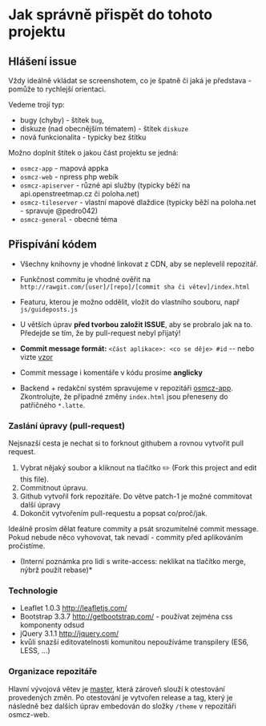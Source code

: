 # Jak správně přispět do tohoto projektu

## Hlášení issue

Vždy ideálně vkládat se screenshotem, co je špatně či jaká je představa - pomůže to rychlejší orientaci.

Vedeme trojí typ:

- bugy (chyby) - štítek `bug`,
- diskuze (nad obecnějším tématem) - štítek `diskuze`
- nová funkcionalita - typicky bez štítku

Možno doplnit štítek o jakou část projektu se jedná:

- `osmcz-app` - mapová appka
- `osmcz-web` - npress php webík
- `osmcz-apiserver` - různé api služby (typicky běží na api.openstreetmap.cz či poloha.net)
- `osmcz-tileserver` - vlastní mapové dlaždice (typicky běží na poloha.net - spravuje @pedro042)
- `osmcz-general` - obecné téma

## Přispívání kódem

- Všechny knihovny je vhodné linkovat z CDN, aby se neplevelil repozitář.
- Funkčnost commitu je vhodné ověřit na `http://rawgit.com/[user]/[repo]/[commit sha či větev]/index.html`
- Featuru, kterou je možno oddělit, vložit do vlastního souboru, např `js/guideposts.js`
- U větších úprav **před tvorbou založit ISSUE**, aby se probralo jak na to. Předejde se tím, že by pull-request nebyl přijatý!
- **Commit message formát:** `<část aplikace>: <co se děje> #id` -- nebo vizte [vzor](https://github.com/osmcz/osmcz/commits/master)
- Commit message i komentáře v kódu prosíme **anglicky**

- Backend + redakční systém spravujeme v repozitáři [osmcz-app](https://github.com/osmcz/osmcz-app). Zkontrolujte, že případné změny `index.html` jsou přeneseny do patřičného `*.latte`.

### Zaslání úpravy (pull-request)

Nejsnazší cesta je nechat si to forknout githubem a rovnou vytvořit pull request.

1. Vybrat nějaký soubor a kliknout na tlačítko :pencil2: (Fork this project and edit this file).
2. Commitnout úpravu.
3. Github vytvořil fork repozitáře. Do větve patch-1 je možné commitovat další úpravy
4. Dokončit vytvořením pull-requestu a popsat co/proč/jak.

Ideálně prosím dělat feature commity a psát srozumitelné commit message. Pokud nebude něco vyhovovat, tak nevadí - commity před aplikováním pročistíme.

- (Interní poznámka pro lidi s write-access: neklikat na tlačítko merge, nýbrž použít rebase)\*

### Technologie

- Leaflet 1.0.3 http://leafletjs.com/
- Bootstrap 3.3.7 http://getbootstrap.com/ - používat zejména css komponenty odsud
- jQuery 3.1.1 http://jquery.com/
- kvůli snazší editovatelnosti komunitou nepoužíváme transpilery (ES6, LESS, ...)

### Organizace repozitáře

Hlavní vývojová větev je [master](https://github.com/osmcz/osmcz/tree/master), která zároveň slouží k otestování provedených změn.
Po otestování je vytvořen release a tag, který je následně bez dalších úprav embedován do složky `/theme` v repozitáři osmcz-web.
